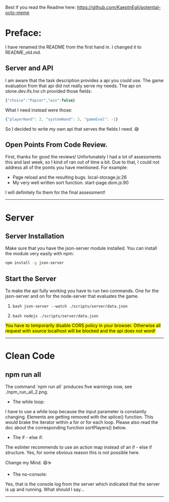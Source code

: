 

Best if you read the Readme here: https://github.com/KaeptnEgli/potential-octo-meme

# Preface:

I have renamed the README from the first hand in. I changed it to README_old.md.

## Server and API

<p>I am aware that the task description provides a api you could use. The game evaluation from that api did not really serve my needs.
The api on stone.dev.ifs.hsr.ch provided those fields:</p>

```javascript
{"choice":"Papier","win":false}
```
<p>What I need instead were those:<p>

```javascript
{"playerHand": 2, "systemHand": 3, "gameEval": -1}
```

<p>So I decided to write my own api that serves the fields I need. 😅</p>

## Open Points From Code Review.
<p>First, thanks for good the reviews! Unfortunately I had a lot of assessments this and last week, so I kind of ran out of time a bit.
Due to that, I could not address all of the points you have mentioned. For example:</p>

<ul>
    <li>Page reload and the resulting bugs. local-storage.js:26</li>
    <li>My very well written sort function. start-page.dom.js:90</li>
</ul>

<p>I will definitely fix them for the final assessment!</p>

___

# Server
## Server Installation

<p>Make sure that you have the json-server module installed. You can install the module very easily with npm:<p>

```bash
npm install -g json-server
```

## Start the Server

To make the api fully working you have to run two commands. One for the json-server and on for the node-server that evaluates the game.

1. ```bash json-server --watch ./scripts/server/data.json```

2. ```bash nodejs ./scripts/server/data.json```

<mark>You have to temporarily disable CORS policy in your browser. Otherwise all request with source localhost will be blocked and the api does not word!</mark>
___


# Clean Code

## npm run all

<p>The command `npm run all` produces five warnings now, see ./npm_run_all_2.png.</p>

* The while loop:
<p>I have to use a while loop because the input parameter is constantly changing. Elements are getting removed with the splice() function.
This would brake the iterator within a for or for each loop. Please also read the doc about the corresponding function sortPlayers() below.</p>

* The if - else if:
<p>The eslinter recommends to use an action map instead of an if - else if structure. Yes, for some obvious reason this is not possible here.
</p>
<p>Change my Mind. 😄☕</p>

* The no-console:
<p>Yes, that is the console log from the server which indicated that the server is up and running. What should I say...</p>

___
